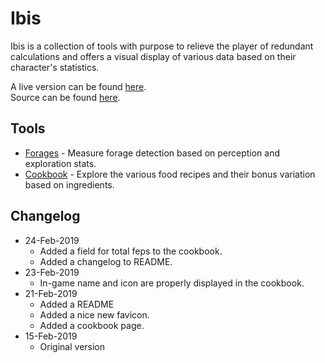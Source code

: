 <h1>Ibis</h1>

<p>Ibis is a collection of tools with purpose to relieve the player of redundant calculations and offers a visual display of various data based on their character's statistics.</p>

<p>
    <div>A live version can be found <a href="https://digzol.github.io/ibis/">here</a>.</div>
    <div>Source can be found <a href="https://github.com/digzol/ibis">here</a>.</div>
</p>


<h2>Tools</h2>

<ul>
    <li><a href="https://digzol.github.io/ibis/?p=forages">Forages</a> - Measure forage detection based on perception and exploration stats.</li>
    <li><a href="https://digzol.github.io/ibis/?p=cookbook">Cookbook</a> - Explore the various food recipes and their bonus variation based on ingredients.</li>
</ul>

<h2>Changelog</h2>

<ul>
    <li>
        <span>24-Feb-2019</span>
        <ul>
            <li>Added a field for total feps to the cookbook.</li>
            <li>Added a changelog to README.</li>
        </ul>
    </li>
    <li>
        <span>23-Feb-2019</span>
        <ul>
            <li>In-game name and icon are properly displayed in the cookbook.</li>
        </ul>
    </li>
    <li>
        <span>21-Feb-2019</span>
        <ul>
            <li>Added a README</li>
            <li>Added a nice new favicon.</li>
            <li>Added a cookbook page.</li>
        </ul>
    </li>
    <li>
        <span>15-Feb-2019</span>
        <ul>
            <li>Original version</li>
        </ul>
    </li>
</ul>